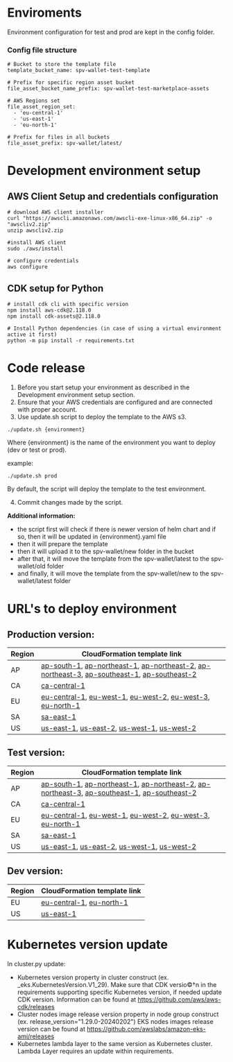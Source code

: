 # Enviroments

Environment configuration for test and prod are kept in the config folder.

### Config file structure

```
# Bucket to store the template file
template_bucket_name: spv-wallet-test-template  

# Prefix for specific region asset bucket
file_asset_bucket_name_prefix: spv-wallet-test-marketplace-assets 

# AWS Regions set
file_asset_region_set:
  - 'eu-central-1'
  - 'us-east-1'
  - 'eu-north-1'

# Prefix for files in all buckets
file_asset_prefix: spv-wallet/latest/ 
```

# Development environment setup

## AWS Client Setup and credentials configuration
```console
# download AWS client installer
curl "https://awscli.amazonaws.com/awscli-exe-linux-x86_64.zip" -o "awscliv2.zip"
unzip awscliv2.zip

#install AWS client
sudo ./aws/install

# configure credentials
aws configure
```

## CDK setup for Python

```console
# install cdk cli with specific version
npm install aws-cdk@2.118.0 
npm install cdk-assets@2.118.0 

# Install Python dependencies (in case of using a virtual environment active it first)
python -m pip install -r requirements.txt
```

# Code release

1. Before you start setup your environment as described in the Development environment setup section.
2. Ensure that your AWS credentials are configured and are connected with proper account.
3. Use update.sh script to deploy the template to the AWS s3.

```console
./update.sh {environment}
```

Where {environment} is the name of the environment you want to deploy (dev or test or prod).

example:

```console
./update.sh prod
```

By default, the script will deploy the template to the test environment.

4. Commit changes made by the script.


**Additional information:**

- the script first will check if there is newer version of helm chart and if so, then it will be updated in {environment}.yaml file
- then it will prepare the template
- then it will upload it to the spv-wallet/new folder in the bucket
- after that, it will move the template from the spv-wallet/latest to the spv-wallet/old folder
- and finally, it will move the template from the spv-wallet/new to the spv-wallet/latest folder

# URL's to deploy environment

## Production version:
| Region | CloudFormation template link |
|--------|------------------------------|
| AP     | [ap-south-1](https://console.aws.amazon.com/cloudformation/home?region=ap-south-1#/stacks/quickcreate?templateURL=https://spv-wallet-template.s3.amazonaws.com/spv-wallet/latest/EksStack.template.json), [ap-northeast-1](https://console.aws.amazon.com/cloudformation/home?region=ap-northeast-1#/stacks/quickcreate?templateURL=https://spv-wallet-template.s3.amazonaws.com/spv-wallet/latest/EksStack.template.json), [ap-northeast-2](https://console.aws.amazon.com/cloudformation/home?region=ap-northeast-2#/stacks/quickcreate?templateURL=https://spv-wallet-template.s3.amazonaws.com/spv-wallet/latest/EksStack.template.json), [ap-northeast-3](https://console.aws.amazon.com/cloudformation/home?region=ap-northeast-3#/stacks/quickcreate?templateURL=https://spv-wallet-template.s3.amazonaws.com/spv-wallet/latest/EksStack.template.json), [ap-southeast-1](https://console.aws.amazon.com/cloudformation/home?region=ap-southeast-1#/stacks/quickcreate?templateURL=https://spv-wallet-template.s3.amazonaws.com/spv-wallet/latest/EksStack.template.json), [ap-southeast-2](https://console.aws.amazon.com/cloudformation/home?region=ap-southeast-2#/stacks/quickcreate?templateURL=https://spv-wallet-template.s3.amazonaws.com/spv-wallet/latest/EksStack.template.json) |
| CA     | [ca-central-1](https://console.aws.amazon.com/cloudformation/home?region=ca-central-1#/stacks/quickcreate?templateURL=https://spv-wallet-template.s3.amazonaws.com/spv-wallet/latest/EksStack.template.json) |
| EU     | [eu-central-1](https://console.aws.amazon.com/cloudformation/home?region=eu-central-1#/stacks/quickcreate?templateURL=https://spv-wallet-template.s3.amazonaws.com/spv-wallet/latest/EksStack.template.json), [eu-west-1](https://console.aws.amazon.com/cloudformation/home?region=eu-west-1#/stacks/quickcreate?templateURL=https://spv-wallet-template.s3.amazonaws.com/spv-wallet/latest/EksStack.template.json), [eu-west-2](https://console.aws.amazon.com/cloudformation/home?region=eu-west-2#/stacks/quickcreate?templateURL=https://spv-wallet-template.s3.amazonaws.com/spv-wallet/latest/EksStack.template.json), [eu-west-3](https://console.aws.amazon.com/cloudformation/home?region=eu-west-3#/stacks/quickcreate?templateURL=https://spv-wallet-template.s3.amazonaws.com/spv-wallet/latest/EksStack.template.json), [eu-north-1](https://console.aws.amazon.com/cloudformation/home?region=eu-north-1#/stacks/quickcreate?templateURL=https://spv-wallet-template.s3.amazonaws.com/spv-wallet/latest/EksStack.template.json) |
| SA     | [sa-east-1](https://console.aws.amazon.com/cloudformation/home?region=sa-east-1#/stacks/quickcreate?templateURL=https://spv-wallet-template.s3.amazonaws.com/spv-wallet/latest/EksStack.template.json) |
| US     | [us-east-1](https://console.aws.amazon.com/cloudformation/home?region=us-east-1#/stacks/quickcreate?templateURL=https://spv-wallet-template.s3.amazonaws.com/spv-wallet/latest/EksStack.template.json), [us-east-2](https://console.aws.amazon.com/cloudformation/home?region=us-east-2#/stacks/quickcreate?templateURL=https://spv-wallet-template.s3.amazonaws.com/spv-wallet/latest/EksStack.template.json), [us-west-1](https://console.aws.amazon.com/cloudformation/home?region=us-west-1#/stacks/quickcreate?templateURL=https://spv-wallet-template.s3.amazonaws.com/spv-wallet/latest/EksStack.template.json), [us-west-2](https://console.aws.amazon.com/cloudformation/home?region=us-west-2#/stacks/quickcreate?templateURL=https://spv-wallet-template.s3.amazonaws.com/spv-wallet/latest/EksStack.template.json) |

## Test version:
| Region | CloudFormation template link                                                                                                                                                                                                                                                                                                                                                                                                                                                                                                                                                                                                                                                                                                                                                                                                                                                                                                                                                                                                                                                                                                                                                                                                                                                                                                     |
|--------|----------------------------------------------------------------------------------------------------------------------------------------------------------------------------------------------------------------------------------------------------------------------------------------------------------------------------------------------------------------------------------------------------------------------------------------------------------------------------------------------------------------------------------------------------------------------------------------------------------------------------------------------------------------------------------------------------------------------------------------------------------------------------------------------------------------------------------------------------------------------------------------------------------------------------------------------------------------------------------------------------------------------------------------------------------------------------------------------------------------------------------------------------------------------------------------------------------------------------------------------------------------------------------------------------------------------------------|
| AP     | [ap-south-1](https://console.aws.amazon.com/cloudformation/home?region=ap-south-1#/stacks/quickcreate?templateURL=https://spv-wallet-test-template.s3.amazonaws.com/spv-wallet/latest/EksStack.template.json), [ap-northeast-1](https://console.aws.amazon.com/cloudformation/home?region=ap-northeast-1#/stacks/quickcreate?templateURL=https://spv-wallet-test-template.s3.amazonaws.com/spv-wallet/latest/EksStack.template.json), [ap-northeast-2](https://console.aws.amazon.com/cloudformation/home?region=ap-northeast-2#/stacks/quickcreate?templateURL=https://spv-wallet-test-template.s3.amazonaws.com/spv-wallet/latest/EksStack.template.json), [ap-northeast-3](https://console.aws.amazon.com/cloudformation/home?region=ap-northeast-3#/stacks/quickcreate?templateURL=https://spv-wallet-test-template.s3.amazonaws.com/spv-wallet/latest/EksStack.template.json), [ap-southeast-1](https://console.aws.amazon.com/cloudformation/home?region=ap-southeast-1#/stacks/quickcreate?templateURL=https://spv-wallet-test-template.s3.amazonaws.com/spv-wallet/latest/EksStack.template.json), [ap-southeast-2](https://console.aws.amazon.com/cloudformation/home?region=ap-southeast-2#/stacks/quickcreate?templateURL=https://spv-wallet-test-template.s3.amazonaws.com/spv-wallet/latest/EksStack.template.json) |
| CA     | [ca-central-1](https://console.aws.amazon.com/cloudformation/home?region=ca-central-1#/stacks/quickcreate?templateURL=https://spv-wallet-test-template.s3.amazonaws.com/spv-wallet/latest/EksStack.template.json)                                                                                                                                                                                                                                                                                                                                                                                                                                                                                                                                                                                                                                                                                                                                                                                                                                                                                                                                                                                                                                                                                                                |
| EU     | [eu-central-1](https://console.aws.amazon.com/cloudformation/home?region=eu-central-1#/stacks/quickcreate?templateURL=https://spv-wallet-test-template.s3.amazonaws.com/spv-wallet/latest/EksStack.template.json), [eu-west-1](https://console.aws.amazon.com/cloudformation/home?region=eu-west-1#/stacks/quickcreate?templateURL=https://spv-wallet-test-template.s3.amazonaws.com/spv-wallet/latest/EksStack.template.json), [eu-west-2](https://console.aws.amazon.com/cloudformation/home?region=eu-west-2#/stacks/quickcreate?templateURL=https://spv-wallet-test-template.s3.amazonaws.com/spv-wallet/latest/EksStack.template.json), [eu-west-3](https://console.aws.amazon.com/cloudformation/home?region=eu-west-3#/stacks/quickcreate?templateURL=https://spv-wallet-test-template.s3.amazonaws.com/spv-wallet/latest/EksStack.template.json), [eu-north-1](https://console.aws.amazon.com/cloudformation/home?region=eu-north-1#/stacks/quickcreate?templateURL=https://spv-wallet-test-template.s3.amazonaws.com/spv-wallet/latest/EksStack.template.json)                                                                                                                                                                                                                                                          |
| SA     | [sa-east-1](https://console.aws.amazon.com/cloudformation/home?region=sa-east-1#/stacks/quickcreate?templateURL=https://spv-wallet-test-template.s3.amazonaws.com/spv-wallet/latest/EksStack.template.json)                                                                                                                                                                                                                                                                                                                                                                                                                                                                                                                                                                                                                                                                                                                                                                                                                                                                                                                                                                                                                                                                                                                      |
| US     | [us-east-1](https://console.aws.amazon.com/cloudformation/home?region=us-east-1#/stacks/quickcreate?templateURL=https://spv-wallet-test-template.s3.amazonaws.com/spv-wallet/latest/EksStack.template.json), [us-east-2](https://console.aws.amazon.com/cloudformation/home?region=us-east-2#/stacks/quickcreate?templateURL=https://spv-wallet-test-template.s3.amazonaws.com/spv-wallet/latest/EksStack.template.json), [us-west-1](https://console.aws.amazon.com/cloudformation/home?region=us-west-1#/stacks/quickcreate?templateURL=https://spv-wallet-test-template.s3.amazonaws.com/spv-wallet/latest/EksStack.template.json), [us-west-2](https://console.aws.amazon.com/cloudformation/home?region=us-west-2#/stacks/quickcreate?templateURL=https://spv-wallet-test-template.s3.amazonaws.com/spv-wallet/latest/EksStack.template.json)                                                                                                                                                                                                                                                                                                                                                                                                                                                                               |


## Dev version:
| Region | CloudFormation template link                                                                                                                                                                                                                                                                                                                                                                                                   |
|--------|--------------------------------------------------------------------------------------------------------------------------------------------------------------------------------------------------------------------------------------------------------------------------------------------------------------------------------------------------------------------------------------------------------------------------------|
| EU     | [eu-central-1](https://console.aws.amazon.com/cloudformation/home?region=eu-central-1#/stacks/quickcreate?templateURL=https://spv-wallet-dev-template.s3.amazonaws.com/spv-wallet/latest/EksStack.template.json), [eu-north-1](https://console.aws.amazon.com/cloudformation/home?region=eu-north-1#/stacks/quickcreate?templateURL=https://spv-wallet-dev-template.s3.amazonaws.com/spv-wallet/latest/EksStack.template.json) |
| US     | [us-east-1](https://console.aws.amazon.com/cloudformation/home?region=us-east-1#/stacks/quickcreate?templateURL=https://spv-wallet-dev-template.s3.amazonaws.com/spv-wallet/latest/EksStack.template.json)                                                                                                                                                                                                                     |


# Kubernetes version update

In cluster.py update:
- Kubernetes version property in cluster construct (ex. _eks.KubernetesVersion.V1_29).
  Make sure that CDK versio©†n in the requirements supporting specific Kubernetes version, if needed update CDK version.
  Information can be found at https://github.com/aws/aws-cdk/releases
- Cluster nodes image release version property in node group construct (ex. release_version="1.29.0-20240202")
  EKS nodes images release version can be found at https://github.com/awslabs/amazon-eks-ami/releases
- Kubernetes lambda layer to the same version as Kubernetes cluster. Lambda Layer requires an update within requirements.
